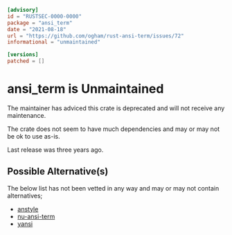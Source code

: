 ```toml
[advisory]
id = "RUSTSEC-0000-0000"
package = "ansi_term"
date = "2021-08-18"
url = "https://github.com/ogham/rust-ansi-term/issues/72"
informational = "unmaintained"

[versions]
patched = []
```
# ansi_term is Unmaintained

The maintainer has adviced this crate is deprecated and will not
receive any maintenance.

The crate does not seem to have much dependencies and may or may not be ok to use as-is.

Last release was three years ago.

## Possible Alternative(s)

 The below list has not been vetted in any way and may or may not contain alternatives;

 - [anstyle](https://github.com/epage/anstyle)
 - [nu-ansi-term](https://crates.io/crates/nu-ansi-term)
 - [yansi](https://crates.io/crates/yansi)
